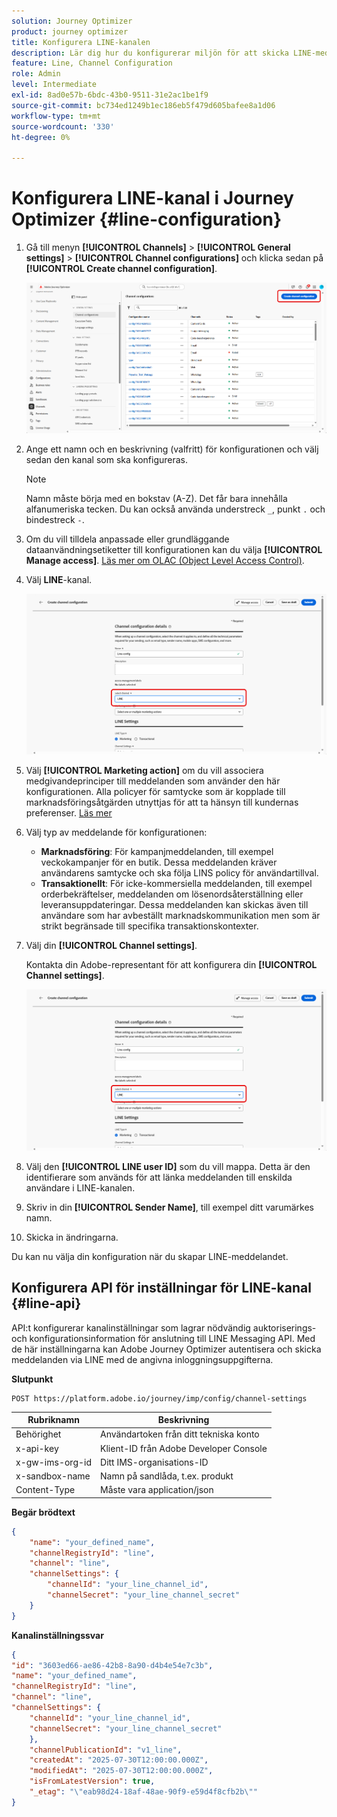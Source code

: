 ```yaml
---
solution: Journey Optimizer
product: journey optimizer
title: Konfigurera LINE-kanalen
description: Lär dig hur du konfigurerar miljön för att skicka LINE-meddelanden med Journey Optimizer
feature: Line, Channel Configuration
role: Admin
level: Intermediate
exl-id: 8ad0e57b-6bdc-43b0-9511-31e2ac1be1f9
source-git-commit: bc734ed1249b1ec186eb5f479d605bafee8a1d06
workflow-type: tm+mt
source-wordcount: '330'
ht-degree: 0%

---
```


# Konfigurera LINE-kanal i Journey Optimizer {#line-configuration}

1. Gå till menyn **[!UICONTROL Channels]** > **[!UICONTROL General settings]** > **[!UICONTROL Channel configurations]** och klicka sedan på **[!UICONTROL Create channel configuration]**.

   ![](assets/line-config-1.png)

1. Ange ett namn och en beskrivning (valfritt) för konfigurationen och välj sedan den kanal som ska konfigureras.

   >[!NOTE]
   >
   > Namn måste börja med en bokstav (A-Z). Det får bara innehålla alfanumeriska tecken. Du kan också använda understreck `_`, punkt `.` och bindestreck `-`.

1. Om du vill tilldela anpassade eller grundläggande dataanvändningsetiketter till konfigurationen kan du välja **[!UICONTROL Manage access]**. [Läs mer om OLAC (Object Level Access Control)](../administration/object-based-access.md).

1. Välj **LINE**-kanal.

   ![](assets/line-config-2.png)

1. Välj **[!UICONTROL Marketing action]** om du vill associera medgivandeprinciper till meddelanden som använder den här konfigurationen. Alla policyer för samtycke som är kopplade till marknadsföringsåtgärden utnyttjas för att ta hänsyn till kundernas preferenser. [Läs mer](../action/consent.md#surface-marketing-actions)

1. Välj typ av meddelande för konfigurationen:

   * **Marknadsföring**: För kampanjmeddelanden, till exempel veckokampanjer för en butik. Dessa meddelanden kräver användarens samtycke och ska följa LINS policy för användartillval.
   * **Transaktionellt**: För icke-kommersiella meddelanden, till exempel orderbekräftelser, meddelanden om lösenordsåterställning eller leveransuppdateringar. Dessa meddelanden kan skickas även till användare som har avbeställt marknadskommunikation men som är strikt begränsade till specifika transaktionskontexter.

1. Välj din **[!UICONTROL Channel settings]**.

   Kontakta din Adobe-representant för att konfigurera din **[!UICONTROL Channel settings]**.

   ![](assets/line-config-2.png)

1. Välj den **[!UICONTROL LINE user ID]** som du vill mappa. Detta är den identifierare som används för att länka meddelanden till enskilda användare i LINE-kanalen.

1. Skriv in din **[!UICONTROL Sender Name]**, till exempel ditt varumärkes namn.

1. Skicka in ändringarna.

Du kan nu välja din konfiguration när du skapar LINE-meddelandet.

## Konfigurera API för inställningar för LINE-kanal {#line-api}

API:t konfigurerar kanalinställningar som lagrar nödvändig auktoriserings- och konfigurationsinformation för anslutning till LINE Messaging API. Med de här inställningarna kan Adobe Journey Optimizer autentisera och skicka meddelanden via LINE med de angivna inloggningsuppgifterna.

**Slutpunkt**

```
POST https://platform.adobe.io/journey/imp/config/channel-settings
```

| Rubriknamn | Beskrivning |
|-|-|
| Behörighet | Användartoken från ditt tekniska konto |
| x-api-key | Klient-ID från Adobe Developer Console |
| x-gw-ims-org-id | Ditt IMS-organisations-ID |
| x-sandbox-name | Namn på sandlåda, t.ex. produkt |
| Content-Type | Måste vara application/json |


**Begär brödtext**

```json
{
    "name": "your_defined_name",
    "channelRegistryId": "line",
    "channel": "line",
    "channelSettings": {
        "channelId": "your_line_channel_id",
        "channelSecret": "your_line_channel_secret"
    }
}
```

**Kanalinställningssvar**

```json
{
"id": "3603ed66-ae86-42b8-8a90-d4b4e54e7c3b",
"name": "your_defined_name",
"channelRegistryId": "line",
"channel": "line",
"channelSettings": {
    "channelId": "your_line_channel_id",
    "channelSecret": "your_line_channel_secret"
    },
    "channelPublicationId": "v1_line",
    "createdAt": "2025-07-30T12:00:00.000Z",
    "modifiedAt": "2025-07-30T12:00:00.000Z",
    "isFromLatestVersion": true,
    "_etag": "\"eab98d24-18af-48ae-90f9-e59d4f8cfb2b\""
}
```
